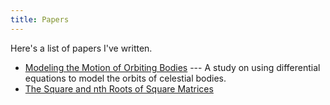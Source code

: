 ```yaml
---
title: Papers
---
```


Here's a list of papers I've written.

- [Modeling the Motion of Orbiting Bodies](/papers/orbits.pdf) --- A study on
  using differential equations to model the orbits of celestial bodies.
- [The Square and nth Roots of Square Matrices](/papers/root_matrix.pdf)